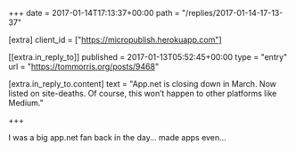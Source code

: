 +++
date = 2017-01-14T17:13:37+00:00
path = "/replies/2017-01-14-17-13-37"

[extra]
client_id = ["https://micropublish.herokuapp.com"]

[[extra.in_reply_to]]
published = 2017-01-13T05:52:45+00:00
type = "entry"
url = "https://tommorris.org/posts/9468"

[extra.in_reply_to.content]
text = "App.net is closing down in March. Now listed on site-deaths. Of course, this won’t happen to other platforms like Medium."

+++

<p>I was a big app.net fan back in the day… made apps even…</p>